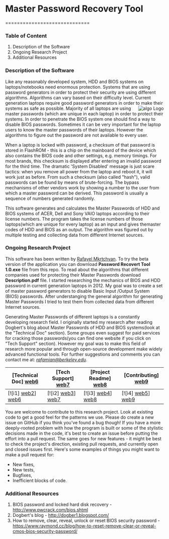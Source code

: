 #         Master Password Recovery Tool 
=============================

### Table of Content

1. Description of the Software
2. Ongoing Research Project
3. Additional Resources
 
### Description of the Software 

Like any reasonably developed system, HDD and BIOS systems on laptops/notebooks need enormous protection. Systems that are using password generators in order to protect their security are using different algorithms. Algorithms can vary based on their difficulty level. Current generation laptops require good password generators in order to make their systems as safe as possible.
<img src="https://cloud.githubusercontent.com/assets/5885065/5726188/578acd5c-9b0e-11e4-870a-3ecc4bdbab3d.gif"
 alt="algo Logo" title="algo" align="right" />
Majority of all laptops are using master passwords (which are unique in each laptop) in order to protect their systems. In order to penetrate the BIOS system one should find a way to disable BIOS passwords. Sometimes it can be very important for the laptop users to know the master passwords of their laptops. However the algorithms to figure out the password are not available to every user.

When a laptop is locked with password, a checksum of that password is stored in FlashROM - this is a chip on the mainboard of the device which also contains the BIOS code and other settings, e.g. memory timings. For most brands, this checksum is displayed after entering an invalid password for the third time. The dramatic 'System Disabled' message is just scare tactics: when you remove all power from the laptop and reboot it, it will work just as before. From such a checksum (also called "hash"), valid passwords can be found by means of brute-forcing. The bypass mechanisms of other vendors work by showing a number to the user from which a master password can be derived. This password is usually a sequence of numbers generated randomly. 

This software generates and calculates the Master Passwords of HDD and BIOS systems of ACER, Dell and Sony VAIO laptops according to their license numbers. The program takes the license numbers of those laptops(which are unique for every laptop) as an input and gives themaster codes of HDD and BIOS as an output. The algorithm was figured out by multiple testing and collecting data from different Internet sources.

### Ongoing Research Project

This software has been written by [Rafayel Mkrtchyan][web1]. To try the beta version of the application you can download **Password Recovert Tool 1.0.exe** file from this repo. To read about the algorithms that different companies used for protecting their Master Passwords download **Description.pdf** file. I started researching the mechanics of BIOS and HDD password in current generation laptops in 2012. My goal was to create a set of master password generators to disable Basic Input /Output System (BIOS) passwords. After understanging the general algorithm for generating Master Passwords I tried to test them from collected data from different Internet sources.

Generating Master Passwords of different laptops is a constantly developing research field. I originally started my research after reading Dogbert's blog about Master Passwords of HDD and BIOS systems(look at the "Technical Doc" section). Some groups even suggest for paid services for cracking those passwords(you can find one website if you click on "Tech Support" section). However my goal was to make this field of research more popular and through open-source development make widely advanced functional tools. For further suggestions and comments you can contact me at: *rafamian@berkeley.edu*.

| **[Technical Doc] [web6]**     | **[Tech Support] [web7]**     | **[Project Readme] [web8]**           | **[Contributing] [web9]**           |
|-------------------------------------|-------------------------------|-----------------------------------|---------------------------------------------|
| [![i1] [web2]] [web6] | [![i2] [web3]] [web7] | [![i3] [web4]] [web8] | [![i4] [web5]] [web9] |


You are welcome to contribute to this research project. Look at existing code to get a good feel for the patterns we use. Please do create a new issue on GitHub if you think you've found a bug though! If you have a more deeply-rooted problem with how the program is built or some of the stylistic decisions made in the code, it's best to create an issue before putting the effort into a pull request. The same goes for new features - it might be best to check the project's direction, existing pull requests, and currently open and closed issues first. Here's some examples of things you might want to make a pull request for:
* New fixes,
* New tests,
* Bugfixes,
* Inefficient blocks of code.
   
### Additional Resources

1. BIOS password and locked hard disk recovery - http://www.pwcrack.com/bios.shtml
2. Dogbert's blog - http://dogber1.blogspot.com/
3. How to remove, clear, reveal, unlock or reset BIOS security password - https://www.raymond.cc/blog/how-to-reset-remove-clear-or-reveal-cmos-bios-security-password/

[web1]: https://www.linkedin.com/in/rafayelmkrtchyan
[web2]: https://cloud.githubusercontent.com/assets/5885065/5914280/9c246678-a5a7-11e4-86af-28f5141aaf8d.png
[web3]: https://cloud.githubusercontent.com/assets/5885065/5914284/ace3ef38-a5a7-11e4-88ab-04e6fb2e9be5.png
[web4]: https://d3i6fms1cm1j0i.cloudfront.net/github/images/roadmap.png
[web5]: https://cloud.githubusercontent.com/assets/5885065/5914295/daaf6276-a5a7-11e4-9423-8369a32951ba.png
[web6]: http://dogber1.blogspot.com/2009/05/table-of-reverse-engineered-bios.html
[web7]: http://www.pwcrack.com/bios.shtml
[web8]: https://github.com/MicBrain/Master-Password-Recovery-Tool/blob/master/README.md
[web9]: https://www.linkedin.com/in/rafayelmkrtchyan
